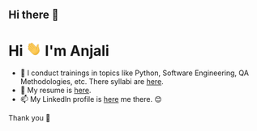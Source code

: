 ## Hi there 👋

# Hi <img src="https://raw.githubusercontent.com/ABSphreak/ABSphreak/master/gifs/Hi.gif" width="30px"> I'm Anjali

- 🌱 I conduct trainings in topics like Python, Software Engineering, QA Methodologies, etc. There syllabi are [here](https://github.com/anjaliyogeshkulkarni/anjaliyogeshkulkarni/Trainings.md).
- 👯 My resume is [here](Resume_Anjali_Kulkarni.pdf).
- 📫 My LinkedIn profile is [here](https://www.linkedin.com/in/anjalikulkarni/) me there. 😊

Thank you 🙏


<!--
**anjaliyogeshkulkarni/anjaliyogeshkulkarni** is a ✨ _special_ ✨ repository because its `README.md` (this file) appears on your GitHub profile.

Here are some ideas to get you started:

- 🔭 I’m currently working on ...
- 🌱 I’m currently learning ...
- 👯 I’m looking to collaborate on ...
- 🤔 I’m looking for help with ...
- 💬 Ask me about ...
- 📫 How to reach me: ...
- 😄 Pronouns: ...
- ⚡ Fun fact: ...
-->
